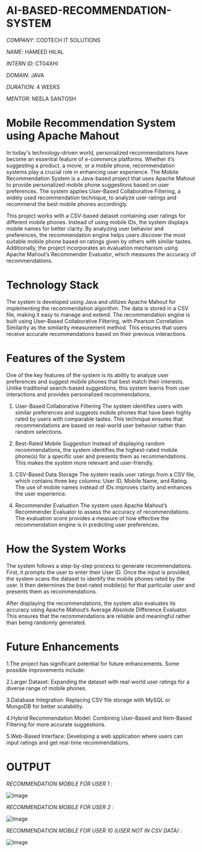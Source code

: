 # AI-BASED-RECOMMENDATION-SYSTEM

*COMPANY*: CODTECH IT SOLUTIONS

*NAME*: HAMEED HILAL

*INTERN ID*: CT04XHI

*DOMAIN*: JAVA

*DURATION*: 4 WEEKS

*MENTOR*: NEELA SANTOSH

# Mobile Recommendation System using Apache Mahout
In today's technology-driven world, personalized recommendations have become an essential feature of e-commerce platforms. Whether it’s suggesting a product, a movie, or a mobile phone, recommendation systems play a crucial role in enhancing user experience. The Mobile Recommendation System is a Java-based project that uses Apache Mahout to provide personalized mobile phone suggestions based on user preferences. The system applies User-Based Collaborative Filtering, a widely used recommendation technique, to analyze user ratings and recommend the best mobile phones accordingly.

This project works with a CSV-based dataset containing user ratings for different mobile phones. Instead of using mobile IDs, the system displays mobile names for better clarity. By analyzing user behavior and preferences, the recommendation engine helps users discover the most suitable mobile phone based on ratings given by others with similar tastes. Additionally, the project incorporates an evaluation mechanism using Apache Mahout’s Recommender Evaluator, which measures the accuracy of recommendations.

# Technology Stack
The system is developed using Java and utilizes Apache Mahout for implementing the recommendation algorithm. The data is stored in a CSV file, making it easy to manage and extend. The recommendation engine is built using User-Based Collaborative Filtering, with Pearson Correlation Similarity as the similarity measurement method. This ensures that users receive accurate recommendations based on their previous interactions.

# Features of the System
One of the key features of the system is its ability to analyze user preferences and suggest mobile phones that best match their interests. Unlike traditional search-based suggestions, this system learns from user interactions and provides personalized recommendations.

1. User-Based Collaborative Filtering
The system identifies users with similar preferences and suggests mobile phones that have been highly rated by users with comparable tastes. This technique ensures that recommendations are based on real-world user behavior rather than random selections.

2. Best-Rated Mobile Suggestion
Instead of displaying random recommendations, the system identifies the highest-rated mobile phone(s) for a specific user and presents them as recommendations. This makes the system more relevant and user-friendly.

3. CSV-Based Data Storage
The system reads user ratings from a CSV file, which contains three key columns: User ID, Mobile Name, and Rating. The use of mobile names instead of IDs improves clarity and enhances the user experience.

4. Recommender Evaluation
The system uses Apache Mahout’s Recommender Evaluator to assess the accuracy of recommendations. The evaluation score provides a measure of how effective the recommendation engine is in predicting user preferences.

# How the System Works
The system follows a step-by-step process to generate recommendations. First, it prompts the user to enter their User ID. Once the input is provided, the system scans the dataset to identify the mobile phones rated by the user. It then determines the best-rated mobile(s) for that particular user and presents them as recommendations.

After displaying the recommendations, the system also evaluates its accuracy using Apache Mahout’s Average Absolute Difference Evaluator. This ensures that the recommendations are reliable and meaningful rather than being randomly generated.

# Future Enhancements
1.The project has significant potential for future enhancements. Some possible improvements include:

2.Larger Dataset: Expanding the dataset with real-world user ratings for a diverse range of mobile phones.

3.Database Integration: Replacing CSV file storage with MySQL or MongoDB for better scalability.

4.Hybrid Recommendation Model: Combining User-Based and Item-Based Filtering for more accurate suggestions.

5.Web-Based Interface: Developing a web application where users can input ratings and get real-time recommendations.

# OUTPUT

*RECOMMENDATION MOBILE FOR USER 1 :*

![Image](https://github.com/user-attachments/assets/a06e2316-f74d-469b-89fa-67646bbde226)

*RECOMMENDATION MOBILE FOR USER 2 :*

![Image](https://github.com/user-attachments/assets/65c56b93-ff75-4579-9765-ddea31cd168d)

*RECOMMENDATION MOBILE FOR USER 10 (USER NOT IN CSV DATA) :*

![Image](https://github.com/user-attachments/assets/ab89f304-7dbd-475b-b5da-18eced99dabb)

